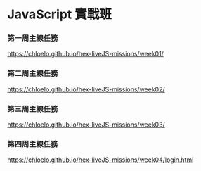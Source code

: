 # JavaScript 實戰班

### 第一周主線任務

https://chloelo.github.io/hex-liveJS-missions/week01/

### 第二周主線任務

https://chloelo.github.io/hex-liveJS-missions/week02/

### 第三周主線任務

https://chloelo.github.io/hex-liveJS-missions/week03/

### 第四周主線任務

https://chloelo.github.io/hex-liveJS-missions/week04/login.html
